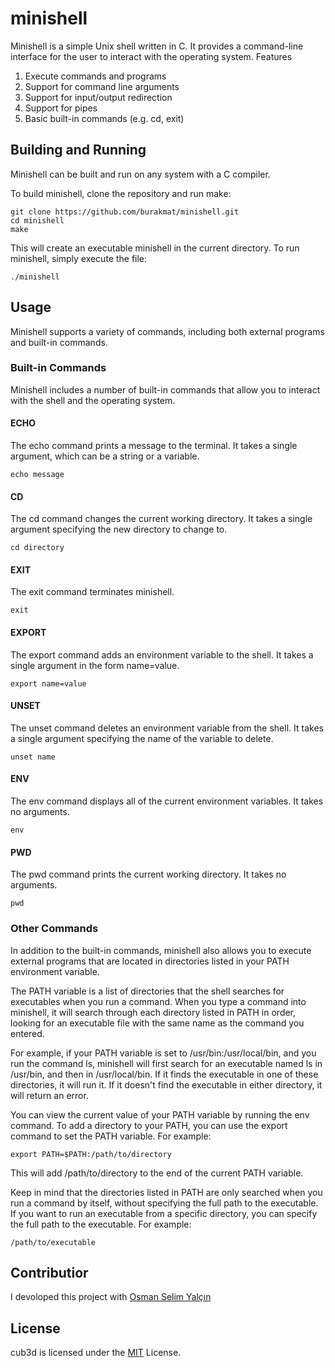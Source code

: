 
# minishell

Minishell is a simple Unix shell written in C. It provides a command-line interface for the user to interact with the operating system.
Features

1. Execute commands and programs
1. Support for command line arguments
1. Support for input/output redirection
1. Support for pipes
1. Basic built-in commands (e.g. cd, exit)

## Building and Running

Minishell can be built and run on any system with a C compiler.

To build minishell, clone the repository and run make:
```
git clone https://github.com/burakmat/minishell.git
cd minishell
make
```
This will create an executable minishell in the current directory. To run minishell, simply execute the file:
```
./minishell
```
## Usage

Minishell supports a variety of commands, including both external programs and built-in commands.

### Built-in Commands

Minishell includes a number of built-in commands that allow you to interact with the shell and the operating system.
#### ECHO

The echo command prints a message to the terminal. It takes a single argument, which can be a string or a variable.
```
echo message
```
#### CD

The cd command changes the current working directory. It takes a single argument specifying the new directory to change to.
```
cd directory
```
#### EXIT

The exit command terminates minishell.

```
exit
```
#### EXPORT

The export command adds an environment variable to the shell. It takes a single argument in the form name=value.

```
export name=value
```
#### UNSET

The unset command deletes an environment variable from the shell. It takes a single argument specifying the name of the variable to delete.
```
unset name
```
#### ENV

The env command displays all of the current environment variables. It takes no arguments.
```
env
```
#### PWD

The pwd command prints the current working directory. It takes no arguments.
```
pwd
```
### Other Commands

In addition to the built-in commands, minishell also allows you to execute external programs that are located in directories listed in your PATH environment variable.

The PATH variable is a list of directories that the shell searches for executables when you run a command. When you type a command into minishell, it will search through each directory listed in PATH in order, looking for an executable file with the same name as the command you entered.

For example, if your PATH variable is set to /usr/bin:/usr/local/bin, and you run the command ls, minishell will first search for an executable named ls in /usr/bin, and then in /usr/local/bin. If it finds the executable in one of these directories, it will run it. If it doesn't find the executable in either directory, it will return an error.

You can view the current value of your PATH variable by running the env command. To add a directory to your PATH, you can use the export command to set the PATH variable. For example:
```
export PATH=$PATH:/path/to/directory
```
This will add /path/to/directory to the end of the current PATH variable.

Keep in mind that the directories listed in PATH are only searched when you run a command by itself, without specifying the full path to the executable. If you want to run an executable from a specific directory, you can specify the full path to the executable. For example:
```
/path/to/executable
```
## Contributior

I devoloped this project with [Osman Selim Yalçın](https://github.com/osman-selim-yalcin)

## License

cub3d is licensed under the [MIT](https://github.com/burakmat/minishell/blob/master/LICENSE) License.
